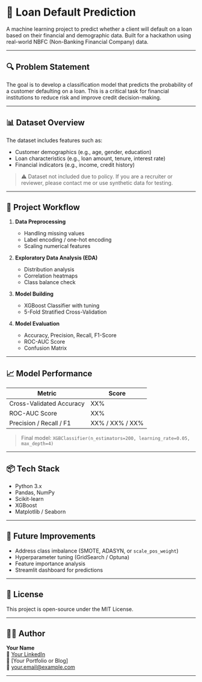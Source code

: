 # 🏦 Loan Default Prediction

A machine learning project to predict whether a client will default on a loan based on their financial and demographic data. Built for a hackathon using real-world NBFC (Non-Banking Financial Company) data.

---

## 🔍 Problem Statement

The goal is to develop a classification model that predicts the probability of a customer defaulting on a loan. This is a critical task for financial institutions to reduce risk and improve credit decision-making.

---

## 📊 Dataset Overview

The dataset includes features such as:

- Customer demographics (e.g., age, gender, education)
- Loan characteristics (e.g., loan amount, tenure, interest rate)
- Financial indicators (e.g., income, credit history)

> ⚠️ Dataset not included due to policy. If you are a recruiter or reviewer, please contact me or use synthetic data for testing.

---

## 🧠 Project Workflow

1. **Data Preprocessing**
   - Handling missing values
   - Label encoding / one-hot encoding
   - Scaling numerical features

2. **Exploratory Data Analysis (EDA)**
   - Distribution analysis
   - Correlation heatmaps
   - Class balance check

3. **Model Building**
   - XGBoost Classifier with tuning
   - 5-Fold Stratified Cross-Validation

4. **Model Evaluation**
   - Accuracy, Precision, Recall, F1-Score
   - ROC-AUC Score
   - Confusion Matrix

---

## 📈 Model Performance

| Metric           | Score |
|------------------|-------|
| Cross-Validated Accuracy | XX%   |
| ROC-AUC Score    | XX%   |
| Precision / Recall / F1 | XX% / XX% / XX% |

> Final model: `XGBClassifier(n_estimators=200, learning_rate=0.05, max_depth=4)`

---

## 📦 Tech Stack

- Python 3.x
- Pandas, NumPy
- Scikit-learn
- XGBoost
- Matplotlib / Seaborn

---

## 🚀 Future Improvements

- Address class imbalance (SMOTE, ADASYN, or `scale_pos_weight`)
- Hyperparameter tuning (GridSearch / Optuna)
- Feature importance analysis
- Streamlit dashboard for predictions

---

## 🧾 License

This project is open-source under the MIT License.

---

## 🙋‍♂️ Author

**Your Name**  
🔗 [Your LinkedIn](https://linkedin.com/in/your-profile)  
💼 [Your Portfolio or Blog]  
📧 your.email@example.com

---

